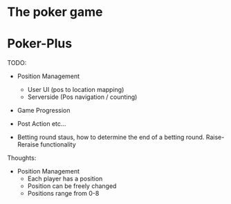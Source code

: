 The poker game
==============

# Poker-Plus

TODO:
 - Position Management
    - User UI (pos to location mapping)
    - Serverside (Pos navigation / counting)

 - Game Progression
 - Post Action etc...
 - Betting round staus, how to determine the end of a betting round. Raise-Reraise functionality

 Thoughts:
  - Position Management
    - Each player has a position
    - Position can be freely changed
    - Positions range from 0-8
